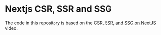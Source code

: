 # Nextjs CSR, SSR and SSG

The code in this repository is based on the
[CSR, SSR, and SSG on NextJS](https://youtu.be/2tJedF8I-8Q)
video.
